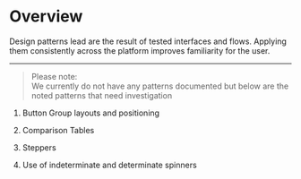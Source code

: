
# Overview

Design patterns lead are the result of tested interfaces and flows. Applying them consistently across the platform improves familiarity for the user.

---

> Please note:  
> We currently do not have any patterns documented but below are the noted patterns that need investigation

1. Button Group layouts and positioning

1. Comparison Tables

1. Steppers

1. Use of indeterminate and determinate spinners